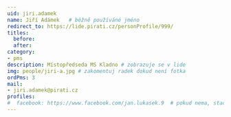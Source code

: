 ```yaml
---
uid: jiri.adamek
name: Jiří Adámek  	# běžně používáné jméno
redirect_to: https://lide.pirati.cz/personProfile/999/
titles:
  before:
  after:
category:
- pms
description: Místopředseda MS Kladno # zobrazuje se v lide
img: people/jiri-a.jpg # zakomentuj radek dokud není fotka
ordPms: 3
mail:
- jiri.adamek@pirati.cz
profiles:
#  facebook: https://www.facebook.com/jan.lukasek.9  # pokud nema, staci smazat tuto radku
---
```

